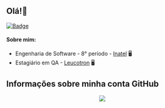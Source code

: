 ## Olá!👋

[![Badge](https://img.shields.io/static/v1?label=&message=Lucas&color=informational&style=flat-square&logo=Linkedin&logoColor=white&link=https://www.linkedin.com/in/lucasdemartha/)](https://www.linkedin.com/in/lucasdemartha/)

#### Sobre mim:
- Engenharia de Software - 8° período - [Inatel](https://inatel.br/home/) 🖥️
- Estagiário em QA - [Leucotron](https://www.leucotron.com.br/) 🖥️

<h2> Informações sobre minha conta GitHub </h2>
<div id="github-stats" align="center">
    <img src="https://github-readme-stats-sigma-five.vercel.app/api/top-langs/?username=lucasdemartha&layout=compact&theme=tokyonight"/>
</div>
